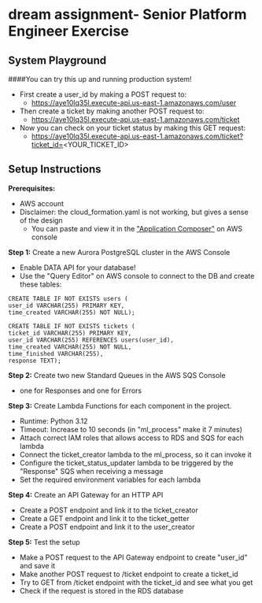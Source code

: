 # dream assignment- Senior Platform Engineer Exercise

## System Playground

####You can try this up and running production system!
- First create a user_id by making a POST request to:
  - https://aye10lq35l.execute-api.us-east-1.amazonaws.com/user
- Then create a ticket by making another POST request to:
  - https://aye10lq35l.execute-api.us-east-1.amazonaws.com/ticket
- Now you can check on your ticket status by making this GET request:
  - https://aye10lq35l.execute-api.us-east-1.amazonaws.com/ticket?ticket_id=<YOUR_TICKET_ID>

## Setup Instructions

**Prerequisites:**

- AWS account
- Disclaimer: the cloud_formation.yaml is not working, but gives a sense of the design
  - You can paste and view it in the ["Application Composer"](https://aws.amazon.com/application-composer/) on AWS console

**Step 1:** Create a new Aurora PostgreSQL cluster in the AWS Console

- Enable DATA API for your database!
- Use the "Query Editor" on AWS console to connect to the DB and create these tables:

```
CREATE TABLE IF NOT EXISTS users (
user_id VARCHAR(255) PRIMARY KEY,
time_created VARCHAR(255) NOT NULL);

CREATE TABLE IF NOT EXISTS tickets (
ticket_id VARCHAR(255) PRIMARY KEY, 
user_id VARCHAR(255) REFERENCES users(user_id), 
time_created VARCHAR(255) NOT NULL, 
time_finished VARCHAR(255), 
response TEXT);
```

**Step 2:** Create two new Standard Queues in the AWS SQS Console

- one for Responses and one for Errors

**Step 3:** Create Lambda Functions for each component in the project.

- Runtime: Python 3.12
- Timeout: Increase to 10 seconds (in "ml_process" make it 7 minutes)
- Attach correct IAM roles that allows access to RDS and SQS for each lambda
- Connect the ticket_creator lambda to the ml_process, so it can invoke it
- Configure the ticket_status_updater lambda to be triggered by the "Response" SQS when receiving a message
- Set the required environment variables for each lambda

**Step 4:** Create an API Gateway for an HTTP API

- Create a POST endpoint and link it to the ticket_creator
- Create a GET endpoint and link it to the ticket_getter
- Create a POST endpoint and link it to the user_creator

**Step 5:** Test the setup

- Make a POST request to the API Gateway endpoint to create "user_id" and save it
- Make another POST request to /ticket endpoint to create a ticket_id
- Try to GET from /ticket endpoint with the ticket_id and see what you get 
- Check if the request is stored in the RDS database

